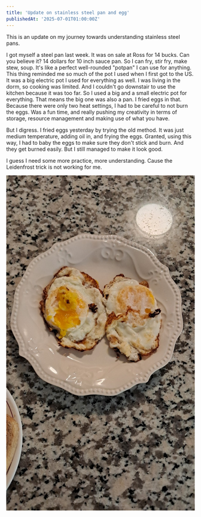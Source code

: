 ```yaml
---
title: 'Update on stainless steel pan and egg'
publishedAt: '2025-07-01T01:00:00Z'
---
```

This is an update on my journey towards understanding stainless steel pans.

I got myself a steel pan last week. It was on sale at Ross for 14 bucks. Can you believe it? 14 dollars for 10 inch
sauce pan. So I can fry, stir fry, make stew, soup. It's like a perfect well-rounded "potpan" I can use for anything.
This thing reminded me so much of the pot I used when I first got to the US. It was a big electric pot I used for 
everything as well. I was living in the dorm, so cooking was limited. And I couldn't go downstair to use the kitchen
because it was too far. So I used a big and a small electric pot for everything. That means the big one was also a pan.
I fried eggs in that. Because there were only two heat settings, I had to be careful to not burn the eggs. Was a fun
time, and really pushing my creativity in terms of storage, resource management and making use of what you have.

But I digress. I fried eggs yesterday by trying the old method. It was just medium temperature, adding oil in, and
frying the eggs. Granted, using this way, I had to baby the eggs to make sure they don't stick and burn. And they get 
burned easily. But I still managed to make it look good.

I guess I need some more practice, more understanding. Cause the Leidenfrost trick is not working for me.

![](/images/blog/250701-1/20250630_141224.jpg)
